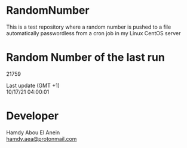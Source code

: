 # RandomNumber    
This is a test repository where a random number is pushed to a file automatically passwordless from a cron job in my Linux CentOS server    
# Random Number of the last run   
21759
      
Last update (GMT +1)    
10/17/21 04:00:01
# Developer    
Hamdy Abou El Anein   
hamdy.aea@protonmail.com
